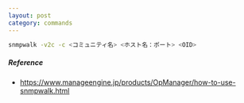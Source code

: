 ```yaml
---
layout: post
category: commands
---
```


```sh
snmpwalk -v2c -c <コミュニティ名> <ホスト名：ポート> <OID>
```

##### Reference

- https://www.manageengine.jp/products/OpManager/how-to-use-snmpwalk.html
